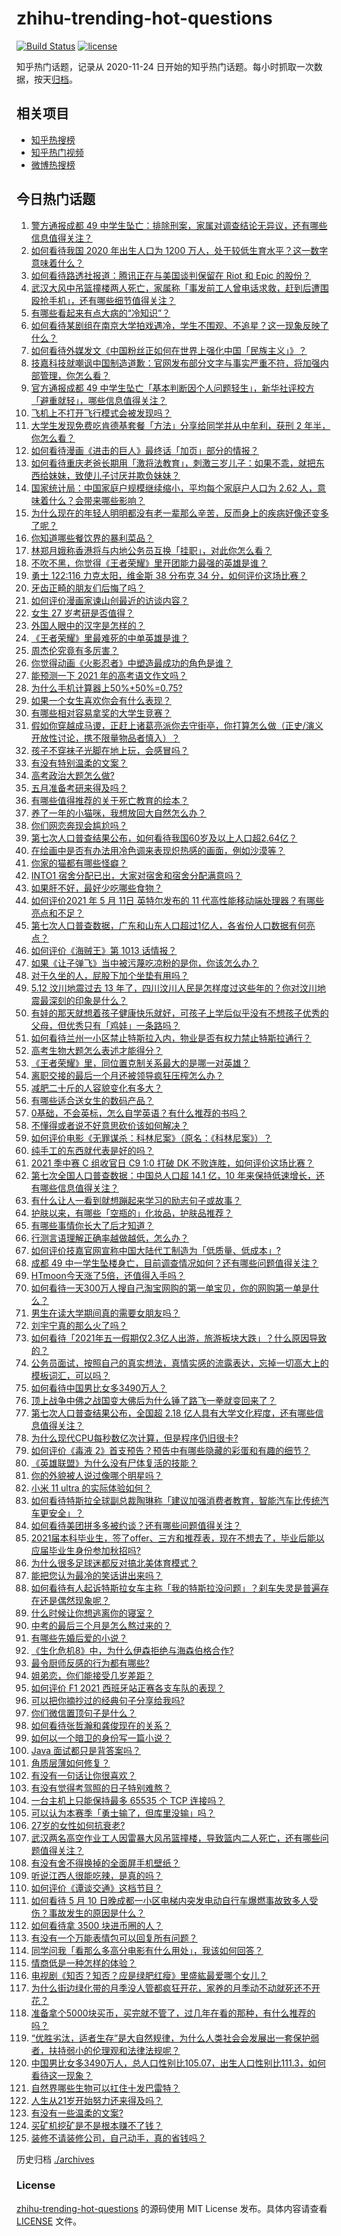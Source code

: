 # zhihu-trending-hot-questions

[![Build Status](https://github.com/justjavac/zhihu-trending-hot-questions/workflows/ci/badge.svg?branch=master)](https://github.com/justjavac/zhihu-trending-hot-questions/actions)
[![license](https://img.shields.io/github/license/justjavac/zhihu-trending-hot-questions)](https://github.com/justjavac/zhihu-trending-hot-questions/blob/master/LICENSE)

知乎热门话题，记录从 2020-11-24 日开始的知乎热门话题。每小时抓取一次数据，按天[归档](./archives)。

## 相关项目

- [知乎热搜榜](https://github.com/justjavac/zhihu-trending-top-search)
- [知乎热门视频](https://github.com/justjavac/zhihu-trending-hot-video)
- [微博热搜榜](https://github.com/justjavac/weibo-trending-hot-search)

## 今日热门话题

<!-- BEGIN -->
<!-- 最后更新时间 Wed May 12 2021 15:09:28 GMT+0800 (China Standard Time) -->

1. [警方通报成都 49
   中学生坠亡：排除刑案，家属对调查结论无异议，还有哪些信息值得关注？](https://www.zhihu.com/question/458909971)
2. [如何看待我国 2020 年出生人口为 1200
   万人，处于较低生育水平？这一数字意味着什么？](https://www.zhihu.com/question/458828004)
3. [如何看待路透社报道：腾讯正在与美国谈判保留在 Riot 和 Epic
   的股份？](https://www.zhihu.com/question/458041957)
4. [武汉大风中吊篮撞楼两人死亡，家属称「事发前工人曾电话求救，赶到后遭围殴抢手机」，还有哪些细节值得关注？](https://www.zhihu.com/question/458864077)
5. [有哪些看起来有点大病的“冷知识”？](https://www.zhihu.com/question/458360832)
6. [如何看待某剧组在南京大学拍戏遇冷，学生不围观、不追星？这一现象反映了什么？](https://www.zhihu.com/question/458770659)
7. [如何看待外媒发文《中国粉丝正如何在世界上强化中国「民族主义」》？](https://www.zhihu.com/question/458741420)
8. [技嘉科技就嘲讽中国制造道歉：官网发布部分文字与事实严重不符，将加强内部管理，你怎么看？](https://www.zhihu.com/question/458846399)
9. [官方通报成都 49
   中学生坠亡「基本判断因个人问题轻生」，新华社评校方「避重就轻」，哪些信息值得关注？](https://www.zhihu.com/question/458795206)
10. [飞机上不打开飞行模式会被发现吗？](https://www.zhihu.com/question/448267257)
11. [大学生发现免费吃肯德基套餐「方法」分享给同学并从中牟利，获刑 2
    年半，你怎么看？](https://www.zhihu.com/question/458862544)
12. [如何看待漫画《进击的巨人》最终话「加页」部分的情报？](https://www.zhihu.com/question/458937970)
13. [如何看待重庆老爸长期用「激将法教育」，刺激三岁儿子：如果不乖，就把东西给妹妹，致使儿子讨厌并欺负妹妹？](https://www.zhihu.com/question/458830152)
14. [国家统计局：中国家庭户规模继续缩小，平均每个家庭户人口为 2.62
    人，意味着什么？会带来哪些影响？](https://www.zhihu.com/question/458817764)
15. [为什么现在的年轻人明明都没有老一辈那么辛苦，反而身上的疾病好像还变多了呢？](https://www.zhihu.com/question/458382123)
16. [你知道哪些餐饮界的暴利菜品？](https://www.zhihu.com/question/430100068)
17. [林郑月娥称香港将与内地公务员互换「挂职」，对此你怎么看？](https://www.zhihu.com/question/458804652)
18. [不吹不黑，你觉得《王者荣耀》里开团能力最强的英雄是谁？](https://www.zhihu.com/question/457720589)
19. [勇士 122:116 力克太阳，维金斯 38 分布克 34
    分，如何评价这场比赛？](https://www.zhihu.com/question/458982077)
20. [牙齿正畸的朋友们后悔了吗？](https://www.zhihu.com/question/308980503)
21. [如何评价漫画家谏山创最近的访谈内容？](https://www.zhihu.com/question/457336083)
22. [女生 27 岁考研是否值得？](https://www.zhihu.com/question/443951009)
23. [外国人眼中的汉字是怎样的？](https://www.zhihu.com/question/35963650)
24. [《王者荣耀》里最难死的中单英雄是谁？](https://www.zhihu.com/question/458262505)
25. [周杰伦究竟有多厉害？](https://www.zhihu.com/question/284816654)
26. [你觉得动画《火影忍者》中塑造最成功的角色是谁？](https://www.zhihu.com/question/456497122)
27. [能预测一下 2021 年的高考语文作文吗？](https://www.zhihu.com/question/451864903)
28. [为什么手机计算器上50%+50%=0.75?](https://www.zhihu.com/question/453500291)
29. [如果一个女生喜欢你会有什么表现？](https://www.zhihu.com/question/456917552)
30. [有哪些相对容易拿奖的大学生竞赛？](https://www.zhihu.com/question/274650982)
31. [假如你穿越成马谡，正赶上诸葛亮派你去守街亭，你打算怎么做（正史/演义开放性讨论，携不限量物品者慎入）？](https://www.zhihu.com/question/451563483)
32. [孩子不穿袜子光脚在地上玩，会感冒吗？](https://www.zhihu.com/question/458311930)
33. [有没有特别温柔的文案？](https://www.zhihu.com/question/376822866)
34. [高考政治大题怎么做?](https://www.zhihu.com/question/61907146)
35. [五月准备考研来得及吗？](https://www.zhihu.com/question/455366966)
36. [有哪些值得推荐的关于死亡教育的绘本？](https://www.zhihu.com/question/438988922)
37. [养了一年的小猫咪，我想放回大自然怎么办？](https://www.zhihu.com/question/457533958)
38. [你们网恋奔现会尴尬吗？](https://www.zhihu.com/question/425637643)
39. [第七次人口普查结果公布，如何看待我国60岁及以上人口超2.64亿？](https://www.zhihu.com/question/458815573)
40. [在绘画中是否有办法用冷色调来表现炽热感的画面，例如沙漠等？](https://www.zhihu.com/question/454066577)
41. [你家的猫都有哪些怪癖？](https://www.zhihu.com/question/458176825)
42. [INTO1 宿舍分配已出，大家对宿舍和宿舍分配满意吗？](https://www.zhihu.com/question/458665728)
43. [如果肝不好，最好少吃哪些食物？](https://www.zhihu.com/question/435738194)
44. [如何评价2021 年 5 月 11日 英特尔发布的 11
    代高性能移动端处理器？有哪些亮点和不足？](https://www.zhihu.com/question/458908921)
45. [第七次人口普查数据，广东和山东人口超过1亿人，各省份人口数据有何亮点？](https://www.zhihu.com/question/458855355)
46. [如何评价《海贼王》第 1013 话情报？](https://www.zhihu.com/question/458923937)
47. [如果《让子弹飞》当中被污蔑吃凉粉的是你，你该怎么办？](https://www.zhihu.com/question/333769627)
48. [对于久坐的人，屁股下加个坐垫有用吗？](https://www.zhihu.com/question/355087220)
49. [5.12 汶川地震过去 13
    年了，四川汶川人民是怎样度过这些年的？你对汶川地震最深刻的印象是什么？](https://www.zhihu.com/question/458967831)
50. [有娃的那天就想着孩子健康快乐就好，可孩子上学后似乎没有不想孩子优秀的父母，但优秀只有「鸡娃」一条路吗？](https://www.zhihu.com/question/454214876)
51. [如何看待兰州一小区禁止特斯拉入内，物业是否有权力禁止特斯拉通行？](https://www.zhihu.com/question/458089175)
52. [高考生物大题怎么表述才能得分？](https://www.zhihu.com/question/385995155)
53. [《王者荣耀》里，同位置克制关系最大的是哪一对英雄？](https://www.zhihu.com/question/456526948)
54. [离职交接的最后一个月还被领导疯狂压榨怎么办？](https://www.zhihu.com/question/455719427)
55. [减肥二十斤的人容貌变化有多大？](https://www.zhihu.com/question/339245837)
56. [有哪些适合送女生的数码产品？](https://www.zhihu.com/question/336683061)
57. [0基础，不会英标，怎么自学英语？有什么推荐的书吗？](https://www.zhihu.com/question/450956867)
58. [不懂得或者说不好意思砍价该如何解决？](https://www.zhihu.com/question/457999875)
59. [如何评价电影《无罪谋杀：科林尼案》（原名：《科林尼案》）？](https://www.zhihu.com/question/425096131)
60. [纯手工的东西就代表是好的吗？](https://www.zhihu.com/question/443837003)
61. [2021 季中赛 C 组收官日 C9 1:0 打破 DK
    不败连胜，如何评价这场比赛？](https://www.zhihu.com/question/458906118)
62. [第七次全国人口普查数据：中国总人口超 14.1 亿，10
    年来保持低速增长，还有哪些信息值得关注？](https://www.zhihu.com/question/458811096)
63. [有什么让人一看到就想蹦起来学习的励志句子或故事？](https://www.zhihu.com/question/362150253)
64. [护肤以来，有哪些「空瓶的」化妆品，护肤品推荐？](https://www.zhihu.com/question/298481944)
65. [有哪些事情你长大了后才知道？](https://www.zhihu.com/question/392785137)
66. [行测言语理解正确率越做越低，怎么办？](https://www.zhihu.com/question/316739796)
67. [如何评价技嘉官网宣称中国大陆代工制造为「低质量、低成本」?](https://www.zhihu.com/question/458796364)
68. [成都 49
    中一学生坠楼身亡，目前调查情况如何？还有哪些问题值得关注？](https://www.zhihu.com/question/458690995)
69. [HTmoon今天涨了5倍，还值得入手吗？](https://www.zhihu.com/question/458753981)
70. [如何看待一天300万人搜自己淘宝网购的第一单宝贝，你的网购第一单是什么？](https://www.zhihu.com/question/458802423)
71. [男生在读大学期间真的需要女朋友吗？](https://www.zhihu.com/question/22503810)
72. [刘宇宁真的那么火了吗？](https://www.zhihu.com/question/455642291)
73. [如何看待「2021年五一假期仅2.3亿人出游，旅游板块大跌」？什么原因导致的？](https://www.zhihu.com/question/458156454)
74. [公务员面试，按照自己的真实想法，真情实感的流露表达，忘掉一切高大上的模板词汇，可以吗？](https://www.zhihu.com/question/453765153)
75. [如何看待中国男比女多3490万人？](https://www.zhihu.com/question/458812341)
76. [顶上战争中佛之战国变大佛后为什么锤了路飞一拳就变回来了？](https://www.zhihu.com/question/458446208)
77. [第七次人口普查结果公布，全国超 2.18
    亿人具有大学文化程度，还有哪些信息值得关注？](https://www.zhihu.com/question/458813993)
78. [为什么现代CPU每秒数亿次计算，但是程序仍旧很卡?](https://www.zhihu.com/question/458730114)
79. [如何评价《毒液
    2》首支预告？预告中有哪些隐藏的彩蛋和有趣的细节？](https://www.zhihu.com/question/458745668)
80. [《英雄联盟》为什么没有尸体复活的技能？](https://www.zhihu.com/question/456810195)
81. [你的外貌被人说过像哪个明星吗？](https://www.zhihu.com/question/367145594)
82. [小米 11 ultra 的实际体验如何？](https://www.zhihu.com/question/452077572)
83. [如何看待特斯拉全球副总裁陶琳称「建议加强消费者教育，智能汽车比传统汽车更安全」？](https://www.zhihu.com/question/458706368)
84. [如何看待美团拼多多被约谈？还有哪些问题值得关注？](https://www.zhihu.com/question/458736672)
85. [2021届本科毕业生，签了offer、三方和推荐表，现在不想去了，毕业后能以应届毕业生身份参加秋招吗?](https://www.zhihu.com/question/457035243)
86. [为什么很多足球迷都反对搞北美体育模式？](https://www.zhihu.com/question/455862468)
87. [能把您认为最冷的笑话讲出来吗？](https://www.zhihu.com/question/447799067)
88. [如何看待有人起诉特斯拉女车主称「我的特斯拉没问题」？刹车失灵是普遍存在还是偶然现象呢？](https://www.zhihu.com/question/458816200)
89. [什么时候让你想逃离你的寝室？](https://www.zhihu.com/question/347465641)
90. [中考的最后三个月是怎么熬过来的？](https://www.zhihu.com/question/271660970)
91. [有哪些先婚后爱的小说？](https://www.zhihu.com/question/338154133)
92. [《生化危机8》中，为什么伊森拒绝与海森伯格合作?](https://www.zhihu.com/question/458416736)
93. [最令厨师反感的行为都有哪些?](https://www.zhihu.com/question/454913246)
94. [姐弟恋，你们能接受几岁差距？](https://www.zhihu.com/question/389750479)
95. [如何评价 F1 2021 西班牙站正赛各支车队的表现？](https://www.zhihu.com/question/458592073)
96. [可以把你摘抄过的经典句子分享给我吗?](https://www.zhihu.com/question/455305675)
97. [你们微信置顶句子是什么？](https://www.zhihu.com/question/353636992)
98. [如何看待张哲瀚和龚俊现在的关系？](https://www.zhihu.com/question/458226340)
99. [如何以一个暗卫的身份写一篇小说？](https://www.zhihu.com/question/454209684)
100. [Java 面试都只是背答案吗？](https://www.zhihu.com/question/452184164)
101. [角质层薄如何修复？](https://www.zhihu.com/question/27090854)
102. [有没有一句话让你很喜欢？](https://www.zhihu.com/question/314113669)
103. [有没有觉得考驾照的日子特别难熬？](https://www.zhihu.com/question/305986066)
104. [一台主机上只能保持最多 65535 个 TCP 连接吗？](https://www.zhihu.com/question/361111920)
105. [可以认为本赛季「勇士输了，但库里没输」吗？](https://www.zhihu.com/question/457259616)
106. [27岁的女性如何抗衰老?](https://www.zhihu.com/question/31794802)
107. [武汉两名高空作业工人因雷暴大风吊篮撞楼，导致篮内二人死亡，还有哪些问题值得关注？](https://www.zhihu.com/question/458802058)
108. [有没有舍不得换掉的全面屏手机壁纸？](https://www.zhihu.com/question/420662927)
109. [听说江西人很能吃辣，是真的吗？](https://www.zhihu.com/question/406439662)
110. [如何评价《谭谈交通》这档节目？](https://www.zhihu.com/question/41467514)
111. [如何看待 5 月 10
     日晚成都一小区电梯内突发电动自行车爆燃事故致多人受伤？事故发生的原因是什么？](https://www.zhihu.com/question/458774852)
112. [如何看待拿 3500 块进币圈的人？](https://www.zhihu.com/question/458207096)
113. [有没有一个万能表情包可以回复所有问题？](https://www.zhihu.com/question/341311495)
114. [同学问我「看那么多高分电影有什么用处」，我该如何回答？](https://www.zhihu.com/question/445536824)
115. [情商低是一种怎样的体验？](https://www.zhihu.com/question/26759808)
116. [电视剧《知否？知否？应是绿肥红瘦》里盛紘最爱哪个女儿？](https://www.zhihu.com/question/457046905)
117. [为什么街边绿化带的月季没人管都疯狂开花，家养的月季动不动就死还不开花？](https://www.zhihu.com/question/458723730)
118. [准备拿个5000块买币，买完就不管了，过几年在看的那种，有什么推荐的吗？](https://www.zhihu.com/question/457414385)
119. [“优胜劣汰，适者生存”是大自然规律，为什么人类社会会发展出一套保护弱者，扶持弱小的伦理观和法律法规呢？](https://www.zhihu.com/question/458755052)
120. [中国男比女多3490万人，总人口性别比105.07，出生人口性别比111.3，如何看待这一现象？](https://www.zhihu.com/question/458812209)
121. [自然界哪些生物可以扛住十发巴雷特？](https://www.zhihu.com/question/458544903)
122. [人生从21岁开始努力还来得及吗？](https://www.zhihu.com/question/404893881)
123. [有没有一些温柔的文案?](https://www.zhihu.com/question/450998242)
124. [买矿机挖矿是不是根本赚不了钱？](https://www.zhihu.com/question/457183375)
125. [装修不请装修公司，自己动手，真的省钱吗？](https://www.zhihu.com/question/448461605)

<!-- END -->

历史归档 [./archives](./archives)

### License

[zhihu-trending-hot-questions](https://github.com/justjavac/zhihu-trending-hot-questions)
的源码使用 MIT License 发布。具体内容请查看 [LICENSE](./LICENSE) 文件。
